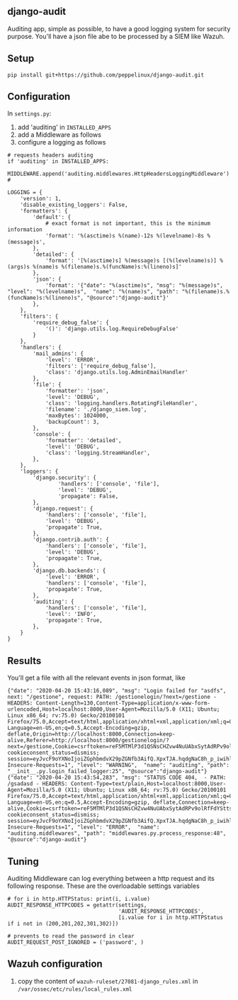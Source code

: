 django-audit
------------

Auditing app, simple as possible, to have a good logging system for security purpose.
You'll have a json file abe to be processed by a SIEM like Wazuh.

Setup
-----

````
pip install git+https://github.com/peppelinux/django-audit.git
````

Configuration
-------------

In `settings.py`:

1. add 'auditing' in `INSTALLED_APPS`
2. add a Middleware as follows
3. configure a logging as follows

````
# requests headers auditing
if 'auditing' in INSTALLED_APPS:
    MIDDLEWARE.append('auditing.middlewares.HttpHeadersLoggingMiddleware')
#

LOGGING = {
    'version': 1,
    'disable_existing_loggers': False,
    'formatters': {
        'default': {
            # exact format is not important, this is the minimum information
            'format': '%(asctime)s %(name)-12s %(levelname)-8s %(message)s',
        },
        'detailed': {
            'format': '[%(asctime)s] %(message)s [(%(levelname)s)] %(args)s %(name)s %(filename)s.%(funcName)s:%(lineno)s]'
        },
        'json': {
            'format': '{"date": "%(asctime)s", "msg": "%(message)s", "level": "%(levelname)s",  "name": "%(name)s", "path": "%(filename)s.%(funcName)s:%(lineno)s", "@source":"django-audit"}'
        },
    },
    'filters': {
        'require_debug_false': {
            '()': 'django.utils.log.RequireDebugFalse'
        }
    },
    'handlers': {
        'mail_admins': {
            'level': 'ERROR',
            'filters': ['require_debug_false'],
            'class': 'django.utils.log.AdminEmailHandler'
        },
        'file': {
            'formatter': 'json',
            'level': 'DEBUG',
            'class': 'logging.handlers.RotatingFileHandler',
            'filename': './django_siem.log',
            'maxBytes': 1024000,
            'backupCount': 3,
        },
        'console': {
            'formatter': 'detailed',
            'level': 'DEBUG',
            'class': 'logging.StreamHandler',
        },
    },
    'loggers': {
        'django.security': {
                'handlers': ['console', 'file'],
                'level': 'DEBUG',
                'propagate': False,
        },
        'django.request': {
            'handlers': ['console', 'file'],
            'level': 'DEBUG',
            'propagate': True,
        },
        'django.contrib.auth': {
            'handlers': ['console', 'file'],
            'level': 'DEBUG',
            'propagate': True,
        },
        'django.db.backends': {
            'level': 'ERROR',
            'handlers': ['console', 'file'],
            'propagate': True,
        },
        'auditing': {
            'handlers': ['console', 'file'],
            'level': 'INFO',
            'propagate': True,
        },
    }
}

````

Results
-------

You'll get a file with all the relevant events in json format, like

````
{"date": "2020-04-20 15:43:16,089", "msg": "Login failed for "asdfs", next: "/gestione", request: PATH: /gestionelogin/?next=/gestione - HEADERS: Content-Length=130,Content-Type=application/x-www-form-urlencoded,Host=localhost:8000,User-Agent=Mozilla/5.0 (X11; Ubuntu; Linux x86_64; rv:75.0) Gecko/20100101 Firefox/75.0,Accept=text/html,application/xhtml+xml,application/xml;q=0.9,image/webp,*/*;q=0.8,Accept-Language=en-US,en;q=0.5,Accept-Encoding=gzip, deflate,Origin=http://localhost:8000,Connection=keep-alive,Referer=http://localhost:8000/gestionelogin/?next=/gestione,Cookie=csrftoken=reF5MTMlP3d1QSNsCHZvw4NuUAbxSytAdRPv9olRfFdYSttsvM3YU7tVKHam6OOt; cookieconsent_status=dismiss; session=eyJvcF9oYXNoIjoiZGphbmdvX29pZGNfb3AifQ.XpxTJA.hqdgNaC8h_p_iwihldXJgrdjwRk,Upgrade-Insecure-Requests=1", "level": "WARNING",  "name": "auditing", "path": "__init__.py.login_failed_logger:25", "@source":"django-audit"}
{"date": "2020-04-20 15:43:54,283", "msg": "STATUS CODE 404,  - PATH: /gsadasd - HEADERS: Content-Type=text/plain,Host=localhost:8000,User-Agent=Mozilla/5.0 (X11; Ubuntu; Linux x86_64; rv:75.0) Gecko/20100101 Firefox/75.0,Accept=text/html,application/xhtml+xml,application/xml;q=0.9,image/webp,*/*;q=0.8,Accept-Language=en-US,en;q=0.5,Accept-Encoding=gzip, deflate,Connection=keep-alive,Cookie=csrftoken=reF5MTMlP3d1QSNsCHZvw4NuUAbxSytAdRPv9olRfFdYSttsvM3YU7tVKHam6OOt; cookieconsent_status=dismiss; session=eyJvcF9oYXNoIjoiZGphbmdvX29pZGNfb3AifQ.XpxTJA.hqdgNaC8h_p_iwihldXJgrdjwRk,Upgrade-Insecure-Requests=1", "level": "ERROR",  "name": "auditing.middlewares", "path": "middlewares.py.process_response:48", "@source":"django-audit"}
````

Tuning
------

Auditing Middleware can log everything between a http request and its following response.
These are the overloadable settings variables

````
# for i in http.HTTPStatus: print(i, i.value) 
AUDIT_RESPONSE_HTTPCODES = getattr(settings,
                                   'AUDIT_RESPONSE_HTTPCODES',
                                   [i.value for i in http.HTTPStatus if i not in (200,201,202,301,302)])

# prevents to read the password in clear
AUDIT_REQUEST_POST_IGNORED = ('password', )
````


Wazuh configuration
-------------------

1. copy the content of `wazuh-ruleset/27081-django_rules.xml` in `/var/ossec/etc/rules/local_rules.xml`
